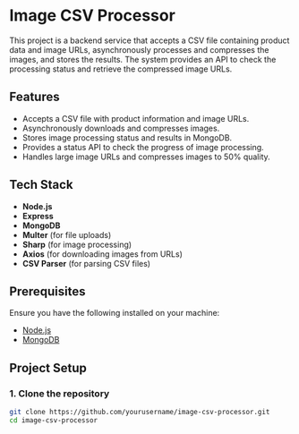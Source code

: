 # Image CSV Processor

This project is a backend service that accepts a CSV file containing product data and image URLs, asynchronously processes and compresses the images, and stores the results. The system provides an API to check the processing status and retrieve the compressed image URLs.

## Features

- Accepts a CSV file with product information and image URLs.
- Asynchronously downloads and compresses images.
- Stores image processing status and results in MongoDB.
- Provides a status API to check the progress of image processing.
- Handles large image URLs and compresses images to 50% quality.

## Tech Stack

- **Node.js**
- **Express**
- **MongoDB**
- **Multer** (for file uploads)
- **Sharp** (for image processing)
- **Axios** (for downloading images from URLs)
- **CSV Parser** (for parsing CSV files)

## Prerequisites

Ensure you have the following installed on your machine:

- [Node.js](https://nodejs.org/)
- [MongoDB](https://www.mongodb.com/)

## Project Setup

### 1. Clone the repository

```bash
git clone https://github.com/yourusername/image-csv-processor.git
cd image-csv-processor
```

